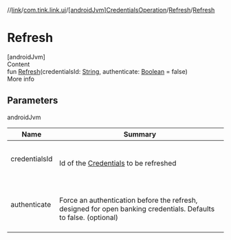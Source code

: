//[link](../../../index.md)/[com.tink.link.ui](../../index.md)/[[androidJvm]CredentialsOperation](../index.md)/[Refresh](index.md)/[Refresh](-refresh.md)



# Refresh  
[androidJvm]  
Content  
fun [Refresh](-refresh.md)(credentialsId: [String](https://kotlinlang.org/api/latest/jvm/stdlib/kotlin/-string/index.html), authenticate: [Boolean](https://kotlinlang.org/api/latest/jvm/stdlib/kotlin/-boolean/index.html) = false)  
More info  


## Parameters  
  
androidJvm  
  
|  Name|  Summary| 
|---|---|
| <a name="com.tink.link.ui/CredentialsOperation.Refresh/Refresh/#kotlin.String#kotlin.Boolean/PointingToDeclaration/"></a>credentialsId| <a name="com.tink.link.ui/CredentialsOperation.Refresh/Refresh/#kotlin.String#kotlin.Boolean/PointingToDeclaration/"></a><br><br>Id of the [Credentials](../../../com.tink.model.credentials/[android-jvm]-credentials/index.md) to be refreshed<br><br>
| <a name="com.tink.link.ui/CredentialsOperation.Refresh/Refresh/#kotlin.String#kotlin.Boolean/PointingToDeclaration/"></a>authenticate| <a name="com.tink.link.ui/CredentialsOperation.Refresh/Refresh/#kotlin.String#kotlin.Boolean/PointingToDeclaration/"></a><br><br>Force an authentication before the refresh, designed for open banking credentials. Defaults to false. (optional)<br><br>
  
  



